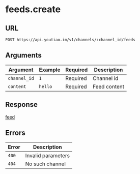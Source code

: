 # feeds.create

## URL

`POST https://api.youtiao.im/v1/channels/:channel_id/feeds`

## Arguments

| Argument     | Example | Required | Description  |
| ------------ | ------- | -------- | ------------ |
| `channel_id` | `1`     | Required | Channel id   |
| `content`    | `hello` | Required | Feed content |

## Response

[feed](../types/feed.md)

## Errors

| Error | Description        |
| ----- | ------------------ |
| `400` | Invalid parameters |
| `404` | No such channel    |
